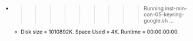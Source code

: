 * >>>>>>>>> Running inst-min-con-05-keyring-google.sh ...
  * Disk size = 1010892K. Space Used = 4K. Runtime = 00:00:00:00.
